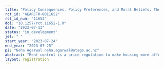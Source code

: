 ```yaml
---
title: "Policy Consequences, Policy Preferences, and Moral Beliefs: The Case of Rent Control"
rct_id: "AEARCTR-0011652"
rct_id_num: "11652"
doi: "10.1257/rct.11652-1.0"
date: "2023-07-13"
status: "in_development"
jel: " "
start_year: "2023-07-24"
end_year: "2023-07-25"
pi: "Neha Agarwal neha.agarwal@otago.ac.nz"
abstract: "Rent control is a price regulation to make housing more affordable for low-income tenants and is especially prominent in expensive cities.  Economic theory and empirical evidence suggest that rent control may lead to undesirable economic outcomes. Most notably, rent control may reduce the quantity supplied of rental housing and beneficiaries of the controlled price may include a significant number of high-income households. Even so, rent control continues to be a popular policy tool among politicians and activists and the public debate is far from settled. We will employ a randomized control trial to ask the following question regarding rent control policy: Does learning about the economic impacts of rent control on the quantity of housing supplied and the distribution of benefits of the policy affect the political commitment of individuals towards the regulation? We will explore the moral reasons why some people support and others oppose rent control as part of public policy and ask if better information on the empirically plausible consequences of rent control influences the extent of political commitment to the policy."
layout: registration
---
```


